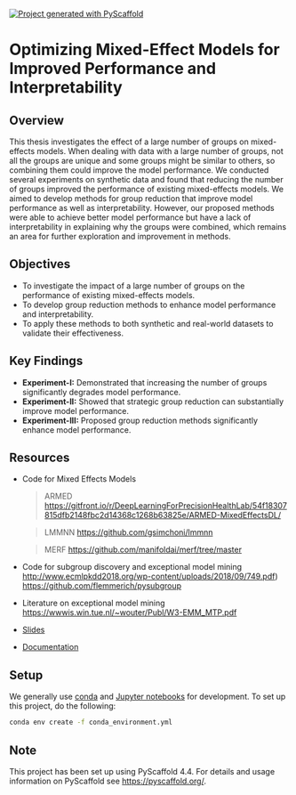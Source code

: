 <!-- These are examples of badges you might want to add to your README:
     please update the URLs accordingly

[![Built Status](https://api.cirrus-ci.com/github/<USER>/thesis.svg?branch=main)](https://cirrus-ci.com/github/<USER>/thesis)
[![ReadTheDocs](https://readthedocs.org/projects/thesis/badge/?version=latest)](https://thesis.readthedocs.io/en/stable/)
[![Coveralls](https://img.shields.io/coveralls/github/<USER>/thesis/main.svg)](https://coveralls.io/r/<USER>/thesis)
[![PyPI-Server](https://img.shields.io/pypi/v/thesis.svg)](https://pypi.org/project/thesis/)
[![Conda-Forge](https://img.shields.io/conda/vn/conda-forge/thesis.svg)](https://anaconda.org/conda-forge/thesis)
[![Monthly Downloads](https://pepy.tech/badge/thesis/month)](https://pepy.tech/project/thesis)
[![Twitter](https://img.shields.io/twitter/url/http/shields.io.svg?style=social&label=Twitter)](https://twitter.com/thesis)
-->

[![Project generated with PyScaffold](https://img.shields.io/badge/-PyScaffold-005CA0?logo=pyscaffold)](https://pyscaffold.org/)

#  Optimizing Mixed-Effect Models for Improved Performance and Interpretability

## Overview
This thesis investigates the effect of a large number of groups on mixed-effects models. When dealing with data with a large number of groups, not all the groups are unique and some groups might be similar to others, so combining them could improve the model performance. We conducted several experiments on synthetic data and found that reducing the number of groups improved the performance of existing mixed-effects models. We aimed to develop methods for group reduction that improve model performance as well as interpretability. However, our proposed methods were able to achieve better model performance but have a lack of interpretability in explaining why the groups were combined, which remains an area for further exploration and improvement in methods.

## Objectives
- To investigate the impact of a large number of groups on the performance of existing mixed-effects models.
- To develop group reduction methods to enhance model performance and interpretability.
- To apply these methods to both synthetic and real-world datasets to validate their effectiveness.

## Key Findings
- **Experiment-I:** Demonstrated that increasing the number of groups significantly degrades model performance.
- **Experiment-II:** Showed that strategic group reduction can substantially improve model performance.
- **Experiment-III:** Proposed group reduction methods significantly enhance model performance.


## Resources

- Code for Mixed Effects Models
     > ARMED https://gitfront.io/r/DeepLearningForPrecisionHealthLab/54f18307815dfb2148fbc2d14368c1268b63825e/ARMED-MixedEffectsDL/

     > LMMNN https://github.com/gsimchoni/lmmnn
     
     > MERF https://github.com/manifoldai/merf/tree/master

- Code for subgroup discovery and exceptional model mining
     http://www.ecmlpkdd2018.org/wp-content/uploads/2018/09/749.pdf)
     https://github.com/flemmerich/pysubgroup

- Literature on exceptional model mining
     https://wwwis.win.tue.nl/~wouter/Publ/W3-EMM_MTP.pdf

- [Slides](https://docs.google.com/presentation/d/1uIVstYVFzIe4RDEFKaanmnqZYlY-ZEH5NMFYDYqwb1k/edit?usp=sharing)

- [Documentation](https://www.overleaf.com/3329248876jkjghsyphzxv#1cb8df)

## Setup

We generally use [conda](https://docs.conda.io/en/latest/miniconda.html) and [Jupyter notebooks](https://jupyter.org/) for development.
To set up this project, do the following:

```bash
conda env create -f conda_environment.yml
```

<!-- pyscaffold-notes -->

## Note

This project has been set up using PyScaffold 4.4. For details and usage
information on PyScaffold see https://pyscaffold.org/.
